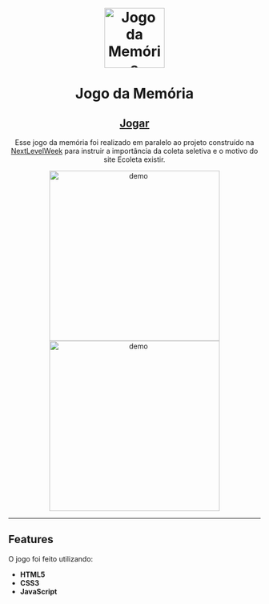 <h1 align="center">
<br>
  <img src="https://i.imgur.com/anQWIIK.png" alt="Jogo da Memória" width="120">
<br>
<br>
Jogo da Memória
</h1>

<h2 align="center"><a href="https://macfadem.github.io/JogoDaMemoria/">Jogar</a></h2>

<p align="center">
 Esse jogo da memória foi realizado em paralelo ao projeto construído na <a href="https://github.com/macfadem/NextLevelWeek">NextLevelWeek</a> para instruir a importância da coleta seletiva e o motivo do site Ecoleta existir.
</p>

<div align="center">
  <img src="https://i.imgur.com/RaFoNez.gif" alt="demo" height="340">
  <img src="https://i.imgur.com/Hs9M2Zu.png" alt="demo" height="340">
</div>

<hr />



## Features

O jogo foi feito utilizando:

- **HTML5**
- **CSS3**
- **JavaScript**
